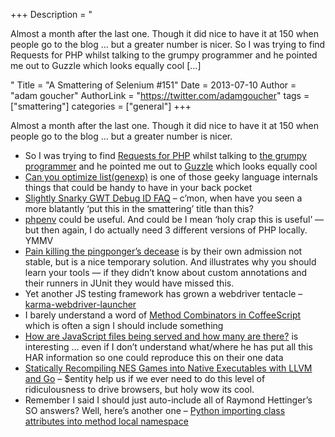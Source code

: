 +++
Description = "<p>Almost a month after the last one. Though it did nice to have it at 150 when people go to the blog … but a greater number is nicer. So I was trying to find Requests for PHP whilst talking to the grumpy programmer and he pointed me out to Guzzle which looks equally cool […]</p>"
Title = "A Smattering of Selenium #151"
Date = 2013-07-10
Author = "adam goucher"
AuthorLink = "https://twitter.com/adamgoucher"
tags = ["smattering"]
categories = ["general"]
+++
<p>Almost a month after the last one. Though it did nice to have it at 150 when people go to the blog &#8230; but a greater number is nicer.</p>
<ul>
<li>So I was trying to find <a href="http://requests.ryanmccue.info/">Requests for PHP</a> whilst talking to <a href="http://grumpy-phpunit.com/">the grumpy programmer</a> and he pointed me out to <a href="http://guzzlephp.org/index.html">Guzzle</a> which looks equally cool</li>
<li><a href="http://stupidpythonideas.blogspot.com.au/2013/06/can-you-optimize-listgenexp.html">Can you optimize list(genexp)</a> is one of those geeky language internals things that could be handy to have in your back pocket</li>
<li><a href="http://simplythetest.tumblr.com/post/54558598766/slightly-snarky-gwt-debug-id-faq">Slightly Snarky GWT Debug ID FAQ</a> &#8211; c&#8217;mon, when have you seen a more blatantly &#8216;put this in the smattering&#8217; title than this?</li>
<li><a href="https://github.com/CHH/phpenv">phpenv</a> could be useful. And could be I mean &#8216;holy crap this is useful&#8217; &#8212; but then again, I do actually need 3 different versions of PHP locally. YMMV</li>
<li><a href="http://oneandonemakesthreeright.blogspot.be/2013/06/pain-killing-pingpongers-decease.html">Pain killing the pingponger&#8217;s decease</a> is by their own admission not stable, but is a nice temporary solution. And illustrates why you should learn your tools &#8212; if they didn&#8217;t know about custom annotations and their runners in JUnit they would have missed this.</li>
<li>Yet another JS testing framework has grown a webdriver tentacle &#8211; <a href="https://github.com/karma-runner/karma-webdriver-launcher">karma-webdriver-launcher</a></li>
<li>I barely understand a word of <a href="https://github.com/raganwald/homoiconic/blob/master/2012/08/method-decorators-and-combinators-in-coffeescript.md#method-combinators-in-coffeescript">Method Combinators in CoffeeScript</a> which is often a sign I should include something</li>
<li><a href="http://bigqueri.es/t/how-are-javascript-files-being-served-and-how-many-are-there/36">How are JavaScript files being served and how many are there?</a> is interesting &#8230; even if I don&#8217;t understand what/where he has put all this HAR information so one could reproduce this on their one data</li>
<li><a href="http://andrewkelley.me/post/jamulator.html">Statically Recompiling NES Games into Native Executables with LLVM and Go</a> &#8211; $entity help us if we ever need to do this level of ridiculousness to drive browsers, but holy wow its cool.</li>
<li>Remember I said I should just auto-include all of Raymond Hettinger&#8217;s SO answers? Well, here&#8217;s another one &#8211; <a href="http://stackoverflow.com/questions/17006127/python-importing-class-attributes-into-method-local-namespace/17006268#17006268">Python importing class attributes into method local namespace</a></li>
</ul>


